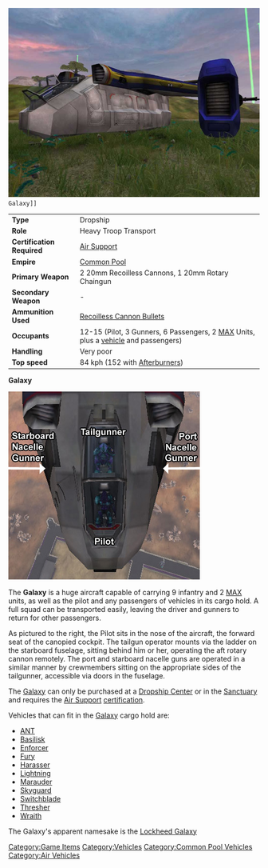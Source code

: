 ![`GalaxyNC.jpg`](images/GalaxyNC.jpg "fig:GalaxyNC.jpg")` Galaxy]]`

|                            |                                                                                                                            |
| -------------------------- | -------------------------------------------------------------------------------------------------------------------------- |
| **Type**                   | Dropship                                                                                                                   |
| **Role**                   | Heavy Troop Transport                                                                                                      |
| **Certification Required** | [Air Support](Air_Support "wikilink")                                                                                      |
| **Empire**                 | [Common Pool](Common_Pool "wikilink")                                                                                      |
| **Primary Weapon**         | 2 20mm Recoilless Cannons, 1 20mm Rotary Chaingun                                                                          |
| **Secondary Weapon**       | \-                                                                                                                         |
| **Ammunition Used**        | [Recoilless Cannon Bullets](Recoilless_Cannon_Bullets "wikilink")                                                          |
| **Occupants**              | 12-15 (Pilot, 3 Gunners, 6 Passengers, 2 [MAX](MAX "wikilink") Units, plus a [vehicle](vehicle "wikilink") and passengers) |
| **Handling**               | Very poor                                                                                                                  |
| **Top speed**              | 84 kph (152 with [Afterburners](Afterburner "wikilink"))                                                                   |

**Galaxy**

![](images/Galaxy_crew_seats.jpg "Galaxy_crew_seats.jpg")

The **Galaxy** is a huge aircraft capable of carrying 9 infantry and 2
[MAX](MAX "wikilink") units, as well as the pilot and any passengers of
vehicles in its cargo hold. A full squad can be transported easily,
leaving the driver and gunners to return for other passengers.

As pictured to the right, the Pilot sits in the nose of the aircraft,
the forward seat of the canopied cockpit. The tailgun operator mounts
via the ladder on the starboard fuselage, sitting behind him or her,
operating the aft rotary cannon remotely. The port and starboard nacelle
guns are operated in a similar manner by crewmembers sitting on the
appropriate sides of the tailgunner, accessible via doors in the
fuselage.

The [Galaxy](Galaxy "wikilink") can only be purchased at a [Dropship
Center](Dropship_Center "wikilink") or in the
[Sanctuary](Sanctuary "wikilink") and requires the [Air
Support](Air_Support "wikilink")
[certification](certifications "wikilink").

Vehicles that can fit in the [Galaxy](Galaxy "wikilink") cargo hold are:

- [ANT](Advanced_Nanite_Transport "wikilink")
- [Basilisk](Basilisk "wikilink")
- [Enforcer](Enforcer "wikilink")
- [Fury](Fury "wikilink")
- [Harasser](Harasser "wikilink")
- [Lightning](Lightning "wikilink")
- [Marauder](Marauder "wikilink")
- [Skyguard](Skyguard "wikilink")
- [Switchblade](Switchblade "wikilink")
- [Thresher](Thresher "wikilink")
- [Wraith](Wraith "wikilink")

The Galaxy's apparent namesake is the [Lockheed
Galaxy](http://en.wikipedia.org/wiki/C-5_Galaxy)

[Category:Game Items](Category:Game_Items "wikilink")
[Category:Vehicles](Category:Vehicles "wikilink") [Category:Common Pool
Vehicles](Category:Common_Pool_Vehicles "wikilink") [Category:Air
Vehicles](Category:Air_Vehicles "wikilink")
